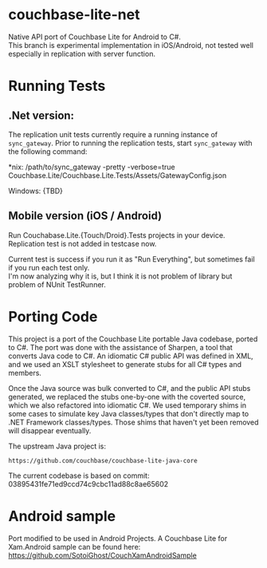 couchbase-lite-net
==================

Native API port of Couchbase Lite for Android to C#.  
This branch is experimental implementation in iOS/Android, not tested well especially in replication with server function.

Running Tests
=============

.Net version:
-------------

The replication unit tests currently require a running
instance of `sync_gateway`. Prior to running the
replication tests, start `sync_gateway` with the following
command:

*nix:
   /path/to/sync_gateway -pretty -verbose=true Couchbase.Lite/Couchbase.Lite.Tests/Assets/GatewayConfig.json

Windows:
   {TBD}
   
Mobile version (iOS / Android)
------------------------------

Run Couchabase.Lite.{Touch/Droid}.Tests projects in your device.  
Replication test is not added in testcase now.

Current test is success if you run it as "Run Everything", but sometimes fail if you run each test only.  
I'm now analyzing why it is, but I think it is not problem of library but problem of NUnit TestRunner.

Porting Code
============

This project is a port of the Couchbase Lite portable Java codebase,
ported to C#.  The port was done with the assistance of Sharpen,
a tool that converts Java code to C#. An idiomatic C# public API
was defined in XML, and we used an XSLT stylesheet to generate
stubs for all C# types and members.

Once the Java source was bulk converted to C#, and the public API
stubs generated, we replaced the stubs one-by-one with the coverted
source, which we also refactored into idiomatic C#. We used temporary 
shims in some cases to simulate key Java classes/types that don't 
directly map to .NET Framework classes/types. Those shims that 
haven't yet been removed will disappear eventually.

The upstream Java project is:

    https://github.com/couchbase/couchbase-lite-java-core
    
The current codebase is based on commit:
	03895431fe71ed9ccd74c9cbc11ad88c8ae65602

Android sample
==============

Port modified to be used in Android Projects. A Couchbase Lite for Xam.Android sample can be found here: https://github.com/SotoiGhost/CouchXamAndroidSample
